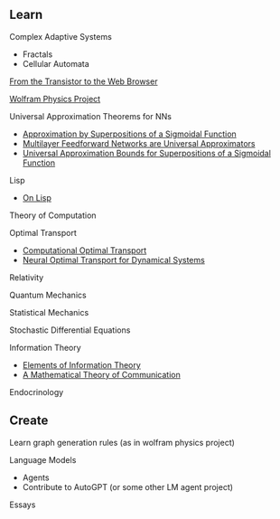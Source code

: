 ## Learn
Complex Adaptive Systems
- Fractals
- Cellular Automata

[From the Transistor to the Web Browser](https://github.com/geohot/fromthetransistor)

[Wolfram Physics Project](https://www.wolframphysics.org)

Universal Approximation Theorems for NNs
- [Approximation by Superpositions of a Sigmoidal Function](https://cognitivemedium.com/magic_paper/assets/Cybenko.pdf)
- [Multilayer Feedforward Networks are Universal Approximators](https://cognitivemedium.com/magic_paper/assets/Hornik.pdf)
- [Universal Approximation Bounds for Superpositions of a Sigmoidal Function](http://www.stat.yale.edu/~arb4/publications_files/UniversalApproximationBoundsForSuperpositionsOfASigmoidalFunction.pdf)

Lisp
- [On Lisp](https://sep.turbifycdn.com/ty/cdn/paulgraham/onlisp.pdf?t=1688221954&)

Theory of Computation

Optimal Transport
- [Computational Optimal Transport](https://optimaltransport.github.io/book/)
- [Neural Optimal Transport for Dynamical Systems](https://github.com/bunnech/phd_thesis/blob/main/README.md)

Relativity

Quantum Mechanics

Statistical Mechanics

Stochastic Differential Equations

Information Theory
- [Elements of Information Theory](http://staff.ustc.edu.cn/~mfy/InfoTheory/Complements/Elements%20of%20Information%20Theory%202nd.pdf)
- [A Mathematical Theory of Communication](https://people.math.harvard.edu/~ctm/home/text/others/shannon/entropy/entropy.pdf)

Endocrinology

## Create
Learn graph generation rules (as in wolfram physics project)

Language Models
- Agents
- Contribute to AutoGPT (or some other LM agent project)

Essays
